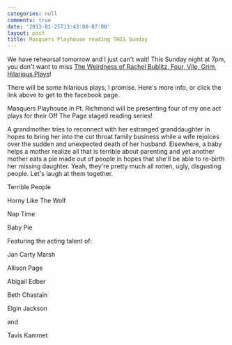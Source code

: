 ```yaml
---
categories: null
comments: true
date: '2013-01-25T13:43:00-07:00'
layout: post
title: Masquers Playhouse reading THIS Sunday
---
```


We have rehearsal tomorrow and I just can't wait! This Sunday night at 7pm, you don't want to miss [The Weirdness of Rachel Bublitz, Four, Vile, Grim, Hilarious Plays](https://www.facebook.com/events/442783652441810/)!

There will be some hilarious plays, I promise. Here's more info, or click the link above to get to the facebook page.

Masquers Playhouse in Pt. Richmond will be presenting four of my one act plays for their Off The Page staged reading series!

A grandmother tries to reconnect with her estranged granddaughter in hopes to bring her into the cut throat family business while a wife rejoices over the sudden and unexpected death of her husband. Elsewhere, a baby helps a mother realize all that is terrible about parenting and yet another mother eats a pie made out of people in hopes that she'll be able to re-birth her missing daughter. Yeah, they're pretty much all rotten, ugly, disgusting people. Let's laugh at them together.

Terrible People

Horny Like The Wolf

Nap Time

Baby Pie

Featuring the acting talent of:

Jan Carty Marsh

Allison Page

Abigail Edber

Beth Chastain

Elgin Jackson

and

Tavis Kammet